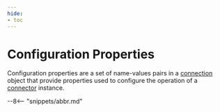 ```yaml
---
hide:
- toc
---
```


<!-- SPDX-License-Identifier: CC-BY-4.0 -->
<!-- Copyright Contributors to the ODPi Egeria project. -->

# Configuration Properties

Configuration properties are a set of name-values pairs in a [connection](/egeria-docs/concepts/connection) object that provide properties used to configure the operation of a [connector](/egeria-docs/concepts/connector) instance.

--8<-- "snippets/abbr.md"
